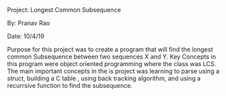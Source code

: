 Project: Longest Common Subsequence

By: Pranav Rao

Date: 10/4/19

Purpose for this project was to create a program that will find the longest common Subsequence between two sequences X and Y.  Key Concepts in this program were object oriented programming where the class was LCS. The main important concepts in the is project was learning to parse using a struct, building a C table , using back tracking algorithm, and using a recurrsive function to find the subsequence.
